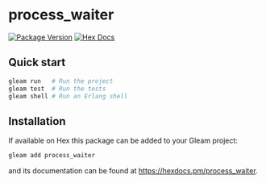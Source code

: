 # process_waiter

[![Package Version](https://img.shields.io/hexpm/v/process_waiter)](https://hex.pm/packages/process_waiter)
[![Hex Docs](https://img.shields.io/badge/hex-docs-ffaff3)](https://hexdocs.pm/process_waiter/)

## Quick start

```sh
gleam run   # Run the project
gleam test  # Run the tests
gleam shell # Run an Erlang shell
```

## Installation

If available on Hex this package can be added to your Gleam project:

```sh
gleam add process_waiter
```

and its documentation can be found at <https://hexdocs.pm/process_waiter>.
